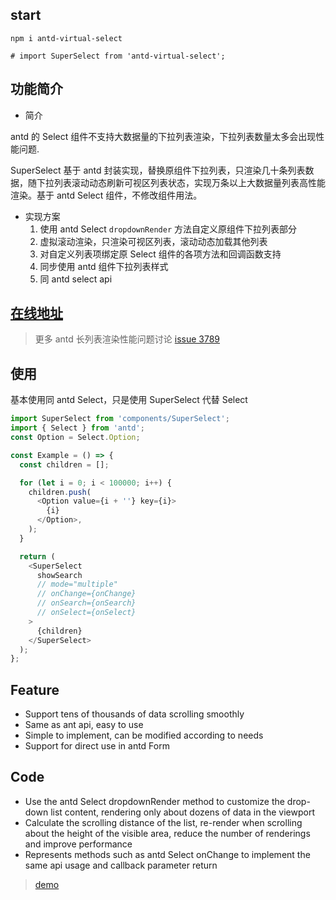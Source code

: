 

## start 

```shell
npm i antd-virtual-select

# import SuperSelect from 'antd-virtual-select';

```

## 功能简介

- 简介

antd 的 Select 组件不支持大数据量的下拉列表渲染，下拉列表数量太多会出现性能问题.

SuperSelect 基于 antd 封装实现，替换原组件下拉列表，只渲染几十条列表数据，随下拉列表滚动动态刷新可视区列表状态，实现万条以上大数据量列表高性能渲染。基于 antd Select 组件，不修改组件用法。

-   实现方案
    1. 使用 antd Select `dropdownRender` 方法自定义原组件下拉列表部分
    2. 虚拟滚动渲染，只渲染可视区列表，滚动动态加载其他列表
    3. 对自定义列表项绑定原 Select 组件的各项方法和回调函数支持
    4. 同步使用 antd 组件下拉列表样式
    5. 同 antd select api

## [在线地址](https://codesandbox.io/s/88vznl9lm2)

> 更多 antd 长列表渲染性能问题讨论 [issue 3789](https://github.com/ant-design/ant-design/issues/3789)

## 使用

基本使用同 antd Select，只是使用 SuperSelect 代替 Select

```js
import SuperSelect from 'components/SuperSelect';
import { Select } from 'antd';
const Option = Select.Option;

const Example = () => {
  const children = [];

  for (let i = 0; i < 100000; i++) {
    children.push(
      <Option value={i + ''} key={i}>
        {i}
      </Option>,
    );
  }

  return (
    <SuperSelect
      showSearch
      // mode="multiple"
      // onChange={onChange}
      // onSearch={onSearch}
      // onSelect={onSelect}
    >
      {children}
    </SuperSelect>
  );
};
```

## Feature

- Support tens of thousands of data scrolling smoothly
- Same as ant api, easy to use
- Simple to implement, can be modified according to needs
- Support for direct use in antd Form

## Code

- Use the antd Select dropdownRender method to customize the drop-down list content, rendering only about dozens of data in the viewport
- Calculate the scrolling distance of the list, re-render when scrolling about the height of the visible area, reduce the number of renderings and improve performance
- Represents methods such as antd Select onChange to implement the same api usage and callback parameter return

> [demo](https://codesandbox.io/s/88vznl9lm2)
